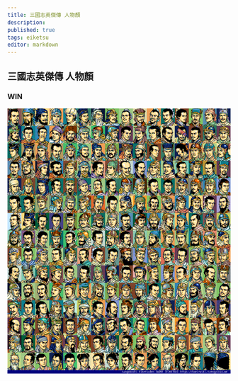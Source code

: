 ```yaml
---
title: 三國志英傑傳 人物顏
description: 
published: true
tags: eiketsu
editor: markdown
---
```


## 三國志英傑傳 人物顏

### WIN

![eiketsu_win_f00-index-noted.png](/assets/faces/00indexes/eiketsu_win_f00-index-noted.png)
